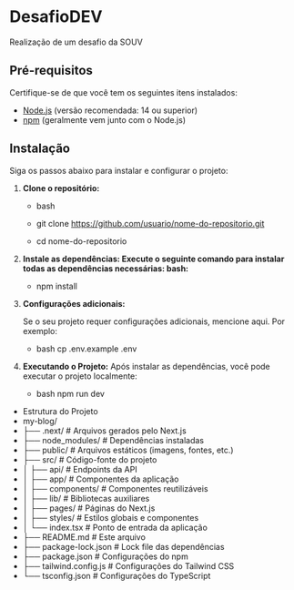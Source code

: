 # DesafioDEV

Realização de um desafio da SOUV

## Pré-requisitos

Certifique-se de que você tem os seguintes itens instalados:

- [Node.js](https://nodejs.org/) (versão recomendada: 14 ou superior)
- [npm](https://www.npmjs.com/) (geralmente vem junto com o Node.js)

## Instalação

Siga os passos abaixo para instalar e configurar o projeto:

1. **Clone o repositório:**

   - bash

   - git clone https://github.com/usuario/nome-do-repositorio.git
   - cd nome-do-repositorio

2. **Instale as dependências: Execute o seguinte comando para instalar todas as dependências necessárias: bash:**
    
    - npm install

3. **Configurações adicionais:**

    Se o seu projeto requer configurações adicionais, mencione aqui. Por exemplo: 
    - bash cp .env.example .env

3. **Executando o Projeto:**
    Após instalar as dependências, você pode executar o projeto localmente:
   - bash npm run dev

- Estrutura do Projeto
- my-blog/
- ├── .next/           # Arquivos gerados pelo Next.js
- ├── node_modules/    # Dependências instaladas
- ├── public/          # Arquivos estáticos (imagens, fontes, etc.)
- ├── src/             # Código-fonte do projeto
- │   ├── api/         # Endpoints da API
- │   ├── app/         # Componentes da aplicação
- │   ├── components/   # Componentes reutilizáveis
- │   ├── lib/         # Bibliotecas auxiliares
- │   ├── pages/       # Páginas do Next.js
- │   ├── styles/      # Estilos globais e componentes
- │   └── index.tsx    # Ponto de entrada da aplicação
- ├── README.md        # Este arquivo
- ├── package-lock.json # Lock file das dependências
- ├── package.json     # Configurações do npm
- ├── tailwind.config.js # Configurações do Tailwind CSS
- └── tsconfig.json    # Configurações do TypeScript
